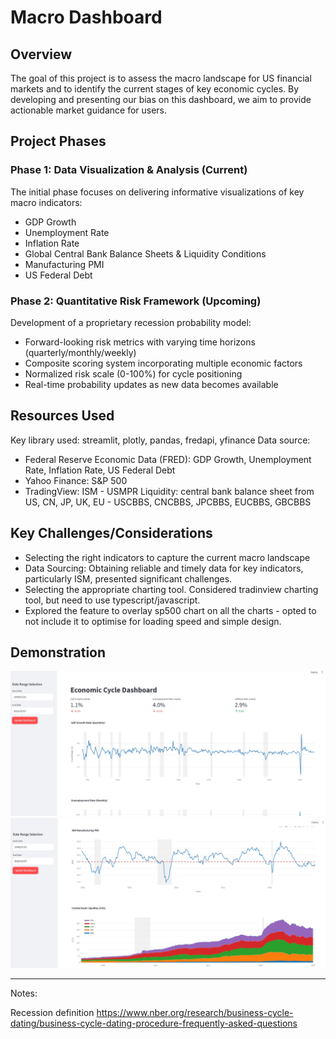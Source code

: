 # Macro Dashboard

## Overview
The goal of this project is to assess the macro landscape for US financial markets and to identify the current stages of key economic cycles. By developing and presenting our bias on this dashboard, we aim to provide actionable market guidance for users.

## Project Phases

### Phase 1: Data Visualization & Analysis (Current)
The initial phase focuses on delivering informative visualizations of key macro indicators:
- GDP Growth 
- Unemployment Rate
- Inflation Rate 
- Global Central Bank Balance Sheets & Liquidity Conditions
- Manufacturing PMI 
- US Federal Debt

### Phase 2: Quantitative Risk Framework (Upcoming)
Development of a proprietary recession probability model:
- Forward-looking risk metrics with varying time horizons (quarterly/monthly/weekly)
- Composite scoring system incorporating multiple economic factors
- Normalized risk scale (0-100%) for cycle positioning
- Real-time probability updates as new data becomes available

## Resources Used
Key library used: streamlit, plotly, pandas, fredapi, yfinance
Data source:
- Federal Reserve Economic Data (FRED): GDP Growth, Unemployment Rate, Inflation Rate, US Federal Debt
- Yahoo Finance: S&P 500
- TradingView: 
    ISM - USMPR
    Liquidity: central bank balance sheet from US, CN, JP, UK, EU - USCBBS, CNCBBS, JPCBBS, EUCBBS, GBCBBS

## Key Challenges/Considerations
- Selecting the right indicators to capture the current macro landscape
- Data Sourcing: Obtaining reliable and timely data for key indicators, particularly ISM, presented significant challenges.
- Selecting the appropriate charting tool. Considered tradinview charting tool, but need to use typescript/javascript.
- Explored the feature to overlay sp500 chart on all the charts - opted to not include it to optimise for loading speed and simple design.

## Demonstration

![demonstration](demonstration1.jpg)
![demonstration](demonstration2.jpg)


---

Notes:

Recession definition
https://www.nber.org/research/business-cycle-dating/business-cycle-dating-procedure-frequently-asked-questions







